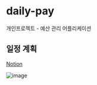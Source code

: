 # daily-pay
개인프로젝트 - 예산 관리 어플리케이션

## 일정 계획
[Notion](https://www.notion.so/hyerijang/DAILY-PAY-f87db3c141604f11a4e1da933f25a86c)

![image](https://github.com/hyerijang/daily-pay/assets/46921979/ef5539a9-d10f-4902-b5fd-fad53c844706)
